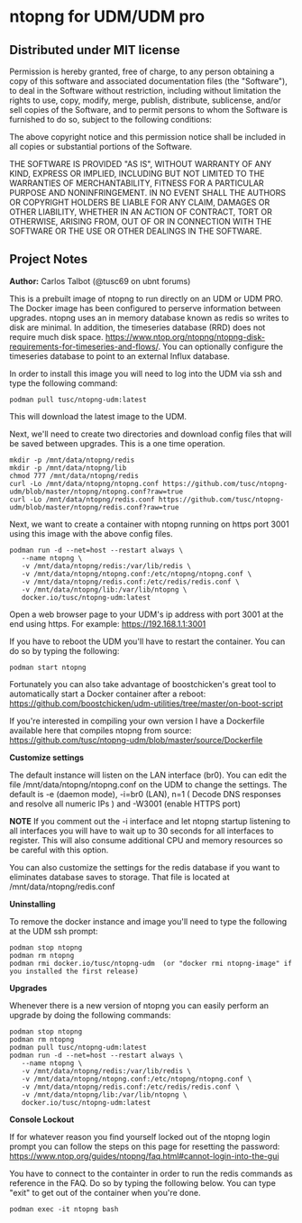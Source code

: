 # ntopng for UDM/UDM pro

## Distributed under MIT license

Permission is hereby granted, free of charge, to any person obtaining a copy of this software and associated documentation files (the "Software"), to deal in the Software without restriction, including without limitation the rights to use, copy, modify, merge, publish, distribute, sublicense, and/or sell copies of the Software, and to permit persons to whom the Software is furnished to do so, subject to the following conditions:

The above copyright notice and this permission notice shall be included in all copies or substantial portions of the Software.

THE SOFTWARE IS PROVIDED "AS IS", WITHOUT WARRANTY OF ANY KIND, EXPRESS OR IMPLIED, INCLUDING BUT NOT LIMITED TO THE WARRANTIES OF MERCHANTABILITY, FITNESS FOR A PARTICULAR PURPOSE AND NONINFRINGEMENT. IN NO EVENT SHALL THE AUTHORS OR COPYRIGHT HOLDERS BE LIABLE FOR ANY CLAIM, DAMAGES OR OTHER LIABILITY, WHETHER IN AN ACTION OF CONTRACT, TORT OR OTHERWISE, ARISING FROM, OUT OF OR IN CONNECTION WITH THE SOFTWARE OR THE USE OR OTHER DEALINGS IN THE SOFTWARE.

## Project Notes
**Author:** Carlos Talbot (@tusc69 on ubnt forums)

This is a prebuilt image of ntopng to run directly on an UDM or UDM PRO. The Docker image has been configured to perserve information between upgrades. ntopng uses an in memory database known as redis so writes to disk are minimal. In addition, the timeseries database (RRD) does not require much disk space. https://www.ntop.org/ntopng/ntopng-disk-requirements-for-timeseries-and-flows/. You can optionally configure the timeseries database to point to an external Influx database.

In order to install this image you will need to log into the UDM via ssh and type the following command:

```
podman pull tusc/ntopng-udm:latest
```
This will download the latest image to the UDM.

Next, we'll need to create two directories and download config files that will be saved between upgrades. This is a one time operation.

```
mkdir -p /mnt/data/ntopng/redis
mkdir -p /mnt/data/ntopng/lib
chmod 777 /mnt/data/ntopng/redis
curl -Lo /mnt/data/ntopng/ntopng.conf https://github.com/tusc/ntopng-udm/blob/master/ntopng/ntopng.conf?raw=true
curl -Lo /mnt/data/ntopng/redis.conf https://github.com/tusc/ntopng-udm/blob/master/ntopng/redis.conf?raw=true
```

Next, we want to create a container with ntopng running on https port 3001 using this image with the above config files.

```
podman run -d --net=host --restart always \
   --name ntopng \
   -v /mnt/data/ntopng/redis:/var/lib/redis \
   -v /mnt/data/ntopng/ntopng.conf:/etc/ntopng/ntopng.conf \
   -v /mnt/data/ntopng/redis.conf:/etc/redis/redis.conf \
   -v /mnt/data/ntopng/lib:/var/lib/ntopng \      
   docker.io/tusc/ntopng-udm:latest
````
Open a web browser page to your UDM's ip address with port 3001 at the end using https. For example: https://192.168.1.1:3001


If you have to reboot the UDM you'll have to restart the container. You can do so by typing the following:

```
podman start ntopng
```
Fortunately you can also take advantage of boostchicken's great tool to automatically start a Docker container after a reboot:
https://github.com/boostchicken/udm-utilities/tree/master/on-boot-script

If you're interested in compiling your own version I have a Dockerfile available here that compiles ntopng from source: https://github.com/tusc/ntopng-udm/blob/master/source/Dockerfile


**Customize settings**

The default instance will listen on the LAN interface (br0). You can edit the file /mnt/data/ntopng/ntopng.conf on the UDM to change the settings. The default is -e (daemon mode), -i=br0 (LAN), n=1 ( Decode DNS responses and resolve all numeric IPs ) and -W3001 (enable HTTPS port)

**NOTE** If you comment out the -i interface and let ntopng startup listening to all interfaces you will have to wait up to 30 seconds for all interfaces to register. This will also consume additional CPU and memory resources so be careful with this option.

You can also customize the settings for the redis database if you want to eliminates database saves to storage. That file is located at /mnt/data/ntopng/redis.conf

**Uninstalling**

To remove the docker instance and image you'll need to type the following at the UDM ssh prompt:


```
podman stop ntopng
podman rm ntopng
podman rmi docker.io/tusc/ntopng-udm  (or "docker rmi ntopng-image" if you installed the first release)
```

**Upgrades**

Whenever there is a new version of ntopng you can easily perform an upgrade by doing the following commands:

```
podman stop ntopng
podman rm ntopng
podman pull tusc/ntopng-udm:latest
podman run -d --net=host --restart always \
   --name ntopng \
   -v /mnt/data/ntopng/redis:/var/lib/redis \
   -v /mnt/data/ntopng/ntopng.conf:/etc/ntopng/ntopng.conf \
   -v /mnt/data/ntopng/redis.conf:/etc/redis/redis.conf \
   -v /mnt/data/ntopng/lib:/var/lib/ntopng \   
   docker.io/tusc/ntopng-udm:latest
```

**Console Lockout**

If for whatever reason you find yourself locked out of the ntopng login prompt you can follow the steps on this page for resetting the password:
https://www.ntop.org/guides/ntopng/faq.html#cannot-login-into-the-gui

You have to connect to the containter in order to run the redis commands as reference in the FAQ. Do so by typing the following below. You can type "exit" to get out of the container when you're done.
```
podman exec -it ntopng bash
```
